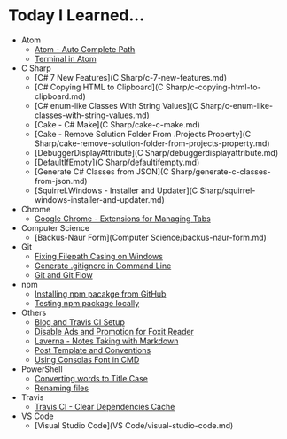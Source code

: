 # Today I Learned...

- Atom
  * [Atom - Auto Complete Path](Atom/atom-auto-complete-path.md)
  * [Terminal in Atom](Atom/terminal-in-atom.md)
- C Sharp
  * [C# 7 New Features](C Sharp/c-7-new-features.md)
  * [C# Copying HTML to Clipboard](C Sharp/c-copying-html-to-clipboard.md)
  * [C# enum-like Classes With String Values](C Sharp/c-enum-like-classes-with-string-values.md)
  * [Cake - C# Make](C Sharp/cake-c-make.md)
  * [Cake - Remove Solution Folder From .Projects Property](C Sharp/cake-remove-solution-folder-from-projects-property.md)
  * [DebuggerDisplayAttribute](C Sharp/debuggerdisplayattribute.md)
  * [DefaultIfEmpty](C Sharp/defaultifempty.md)
  * [Generate C# Classes from JSON](C Sharp/generate-c-classes-from-json.md)
  * [Squirrel.Windows - Installer and Updater](C Sharp/squirrel-windows-installer-and-updater.md)
- Chrome
  * [Google Chrome - Extensions for Managing Tabs](Chrome/google-chrome-extensions-for-managing-tabs.md)
- Computer Science
  * [Backus-Naur Form](Computer Science/backus-naur-form.md)
- Git
  * [Fixing Filepath Casing on Windows](Git/fixing-filepath-casing-on-windows.md)
  * [Generate .gitignore in Command Line](Git/generate-gitignore-in-command-line.md)
  * [Git and Git Flow](Git/git-and-git-flow.md)
- npm
  * [Installing npm pacakge from GitHub](npm/installing-npm-pacakge-from-github.md)
  * [Testing npm package locally](npm/testing-npm-package-locally.md)
- Others
  * [Blog and Travis CI Setup](Others/blog-and-travis-ci-setup.md)
  * [Disable Ads and Promotion for Foxit Reader](Others/disable-ads-and-promotion-for-foxit-reader.md)
  * [Laverna - Notes Taking with Markdown](Others/laverna-notes-taking-with-markdown.md)
  * [Post Template and Conventions](Others/post-template-and-conventions.md)
  * [Using Consolas Font in CMD](Others/using-consolas-font-in-cmd.md)
- PowerShell
  * [Converting words to Title Case](PowerShell/converting-words-to-title-case.md)
  * [Renaming files](PowerShell/renaming-files.md)
- Travis
  * [Travis CI - Clear Dependencies Cache](Travis/travis-ci-clear-dependencies-cache.md)
- VS Code
  * [Visual Studio Code](VS Code/visual-studio-code.md)
